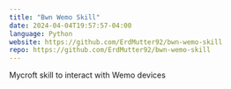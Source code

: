 ```yaml
---
title: "Bwn Wemo Skill"
date: 2024-04-04T19:57:57-04:00
language: Python
website: https://github.com/ErdMutter92/bwn-wemo-skill
repo: https://github.com/ErdMutter92/bwn-wemo-skill
---
```

Mycroft skill to interact with Wemo devices